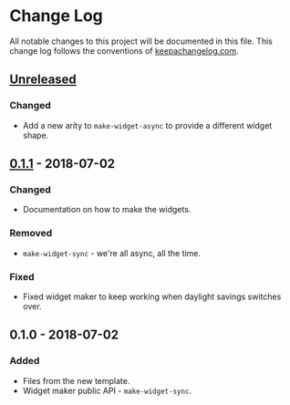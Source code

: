 # Change Log
All notable changes to this project will be documented in this file. This change log follows the conventions of [keepachangelog.com](http://keepachangelog.com/).

## [Unreleased]
### Changed
- Add a new arity to `make-widget-async` to provide a different widget shape.

## [0.1.1] - 2018-07-02
### Changed
- Documentation on how to make the widgets.

### Removed
- `make-widget-sync` - we're all async, all the time.

### Fixed
- Fixed widget maker to keep working when daylight savings switches over.

## 0.1.0 - 2018-07-02
### Added
- Files from the new template.
- Widget maker public API - `make-widget-sync`.

[Unreleased]: https://github.com/your-name/calendar/compare/0.1.1...HEAD
[0.1.1]: https://github.com/your-name/calendar/compare/0.1.0...0.1.1
